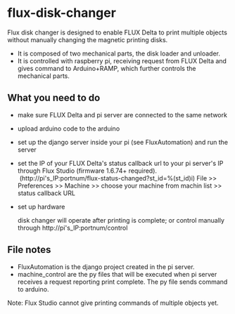 # flux-disk-changer

Flux disk changer is designed to enable FLUX Delta to print multiple objects without manually changing the magnetic printing disks.
- It is composed of two mechanical parts, the disk loader and unloader.
- It is controlled with raspberry pi, receiving request from FLUX Delta and gives command to Arduino+RAMP, which further controls the mechanical parts.


## What you need to do
- make sure FLUX Delta and pi server are connected to the same network
- upload arduino code to the arduino
- set up the django server inside your pi (see FluxAutomation) and run the server
- set the IP of your FLUX Delta's status callback url to your pi server's IP through Flux Studio (firmware 1.6.74+ required).
  (http://pi's_IP:portnum/flux-status-changed?st_id=%(st_id)i)
  File >> Preferences >> Machine >> choose your machine from machin list >> status callback URL
- set up hardware

  disk changer will operate after printing is complete; or control manually through http://pi's_IP:portnum/control

## File notes
- FluxAutomation is the django project created in the pi server.
- machine_control are the py files that will be executed when pi server receives a request reporting print complete. The py file sends command to arduino.

Note: Flux Studio cannot give printing commands of multiple objects yet. 
